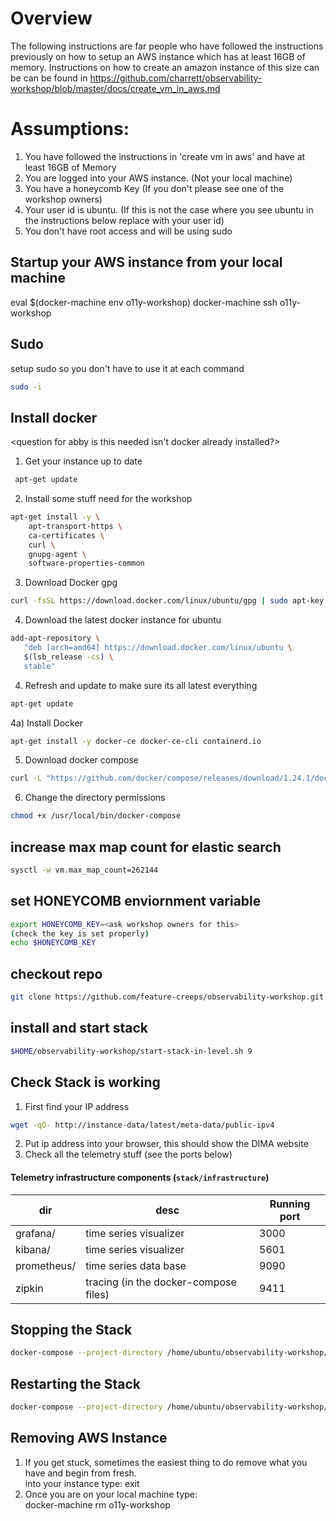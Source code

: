 
# Overview
The following instructions are far people who have followed the instructions previously on how to setup an AWS instance which has at least 16GB of memory. 
Instructions on how to create an amazon instance of this size can be can be found in https://github.com/charrett/observability-workshop/blob/master/docs/create_vm_in_aws.md

# Assumptions: 
1) You have followed the instructions in 'create vm in aws' and have at least 16GB of Memory 
1) You are logged into your AWS instance. (Not your local machine) 
2) You have a honeycomb Key (If you don't please see one of the workshop owners) 
3) Your user id is ubuntu. (If this is not the case where you see ubuntu in the instructions below replace with your user id)
4) You don't have root access and will be using sudo 

## Startup your AWS instance from your local machine
eval $(docker-machine env o11y-workshop)
docker-machine ssh o11y-workshop

## Sudo 
setup sudo so you don't have to use it at each command
``` bash 
sudo -i
```

## Install docker
<question for abby is this needed isn't docker already installed?> 

1) Get your instance up to date 
``` bash
 apt-get update
```
2) Install some stuff need for the workshop 
``` bash
apt-get install -y \
    apt-transport-https \
    ca-certificates \
    curl \
    gnupg-agent \
    software-properties-common
```
3) Download Docker gpg 
``` bash
curl -fsSL https://download.docker.com/linux/ubuntu/gpg | sudo apt-key add - 
```
4) Download the latest docker instance for ubuntu 
``` bash
add-apt-repository \
   "deb [arch=amd64] https://download.docker.com/linux/ubuntu \
   $(lsb_release -cs) \
   stable"
```
4) Refresh and update to make sure its all latest everything 
``` bash
apt-get update
```
4a) Install Docker 
``` bash
apt-get install -y docker-ce docker-ce-cli containerd.io
```
5) Download docker compose 
``` bash
curl -L "https://github.com/docker/compose/releases/download/1.24.1/docker-compose-$(uname -s)-$(uname -m)" -o /usr/local/bin/docker-compose
```
6)  Change the directory permissions 
``` bash
chmod +x /usr/local/bin/docker-compose
```

## increase max map count for elastic search
``` bash
sysctl -w vm.max_map_count=262144
```

## set HONEYCOMB enviornment variable
``` bash
export HONEYCOMB_KEY=<ask workshop owners for this>
(check the key is set properly) 
echo $HONEYCOMB_KEY 
```
## checkout repo
``` bash
git clone https://github.com/feature-creeps/observability-workshop.git $HOME/observability-workshop
```
## install and start stack
``` bash
$HOME/observability-workshop/start-stack-in-level.sh 9
```
## Check Stack is working
1) First find your IP address
``` bash
wget -qO- http://instance-data/latest/meta-data/public-ipv4
```
2) Put ip address into your browser, this should show the DIMA website 
3) Check all the telemetry stuff (see the ports below)

#### Telemetry infrastructure components (`stack/infrastructure`)

| dir                         | desc                                      |Running port |
| ---                         | ---                                       | --          |
| grafana/                    | time series visualizer                    | 3000        |
| kibana/                     | time series visualizer                    | 5601        |
| prometheus/                 | time series data base                     | 9090        |
| zipkin                      | tracing (in the docker-compose files)     | 9411        |


## Stopping the Stack 
``` bash
docker-compose --project-directory /home/ubuntu/observability-workshop/stack/compose/ -f /home/ubuntu/observability-workshop/stack/compose/docker-compose-level-9.yml down -v --remove-orphans
```

## Restarting the Stack 
``` bash
docker-compose --project-directory /home/ubuntu/observability-workshop/stack/compose/ -f /home/ubuntu/observability-workshop/stack/compose/docker-compose-level-9.yml up --build -d
```

## Removing AWS Instance 
1) If you get stuck, sometimes the easiest thing to do remove what you have and begin from fresh. \
into your instance type: exit 
2) Once you are on your local machine type: \
docker-machine rm o11y-workshop

